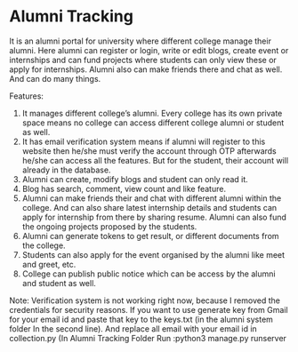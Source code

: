 # Alumni Tracking
It is an alumni portal for university where different college manage their alumni. Here alumni can register or login, write or edit blogs, create event or internships and can fund projects where students can only view these or apply for internships. Alumni also can make friends there and chat as well. And can do many things.

Features:
1)	It manages different college’s alumni. Every college has its own private space means no college can access different college alumni or student as well.
2)	It has email verification system means if alumni will register to this website then he/she must verify the account through OTP afterwards he/she can access all the features. But for the student, their account will already in the database.
3)	Alumni can create, modify blogs and student can only read it.
4)	Blog has search, comment, view count and like feature.
5)	Alumni can make friends their and chat with different alumni within the college. And can also share latest internship details and students can apply for internship from there by sharing resume. Alumni can also fund the ongoing projects proposed by the students. 
6)	Alumni can generate tokens to get result, or different documents from the college.
7)	Students can also apply for the event organised by the alumni like meet and greet, etc.
8)	College can publish public notice which can be access by the alumni and student as well.

Note:
Verification system is not working right now, because I removed the credentials for security reasons. If you want to use generate key from Gmail for your email id and paste that key to the keys.txt (in the alumni system folder In the second line). And replace all email with your email id in collection.py (In Alumni Tracking Folder
Run :python3 manage.py runserver
